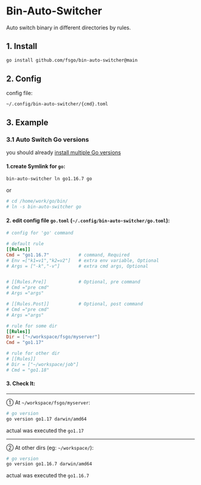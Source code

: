 # Bin-Auto-Switcher

Auto switch binary in different directories by rules.  


## 1. Install

```bash
go install github.com/fsgo/bin-auto-switcher@main
```

## 2. Config
config file:
```
~/.config/bin-auto-switcher/{cmd}.toml
```

## 3. Example
### 3.1 Auto Switch Go versions
you should already [install multiple Go versions](https://github.com/fsgo/smart-go-dl)

#### 1.create Symlink for `go`:
```bash
bin-auto-switcher ln go1.16.7 go
```

or

```bash
# cd /home/work/go/bin/
# ln -s bin-auto-switcher go
```
#### 2. edit config file `go.toml` (`~/.config/bin-auto-switcher/go.toml`):
```toml
# config for 'go' command

# default rule
[[Rules]]
Cmd = "go1.16.7"           # command, Required
# Env =["k1=v1","k2=v2"]   # extra env variable, Optional
# Args = ["-k","-v"]       # extra cmd args, Optional


# [[Rules.Pre]]            # Optional, pre command
# Cmd ="pre cmd"
# Args ="args"

# [[Rules.Post]]           # Optional, post command
# Cmd ="pre cmd"
# Args ="args"

# rule for some dir
[[Rules]]
Dir = ["~/workspace/fsgo/myserver"]
Cmd = "go1.17"

# rule for other dir
# [[Rules]]
# Dir = ["~/workspace/job"]
# Cmd = "go1.18"
```

#### 3. Check It:

----------
① At  `~/workspace/fsgo/myserver`: 
```bash
# go version
go version go1.17 darwin/amd64
```
actual was executed the `go1.17`

-----------
②  At other dirs (eg: `~/workspace/`):
```bash
# go version
go version go1.16.7 darwin/amd64
```
actual was executed the `go1.16.7`